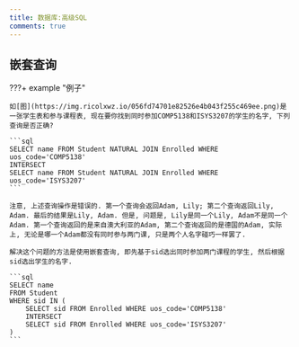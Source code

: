 ```yaml
---
title: 数据库:高级SQL
comments: true
---
```


## 嵌套查询

???+ example "例子"

    如[图](https://img.ricolxwz.io/056fd74701e82526e4b043f255c469ee.png)是一张学生表和参与课程表, 现在要你找到同时参加COMP5138和ISYS3207的学生的名字, 下列查询是否正确?

    ```sql
    SELECT name FROM Student NATURAL JOIN Enrolled WHERE uos_code='COMP5138'
    INTERSECT
    SELECT name FROM Student NATURAL JOIN Enrolled WHERE uos_code='ISYS3207'
    ```

    注意, 上述查询操作是错误的. 第一个查询会返回Adam, Lily; 第二个查询返回Lily, Adam. 最后的结果是Lily, Adam. 但是, 问题是, Lily是同一个Lily, Adam不是同一个Adam. 第一个查询返回的是来自澳大利亚的Adam, 第二个查询返回的是德国的Adam, 实际上, 无论是哪一个Adam都没有同时参与两门课, 只是两个人名字碰巧一样罢了.

    解决这个问题的方法是使用嵌套查询, 即先基于sid选出同时参加两门课程的学生, 然后根据sid选出学生的名字.

    ```sql
    SELECT name
    FROM Student
    WHERE sid IN (
        SELECT sid FROM Enrolled WHERE uos_code='COMP5138'
        INTERSECT
        SELECT sid FROM Enrolled WHERE uos_code='ISYS3207'
    )
    ```